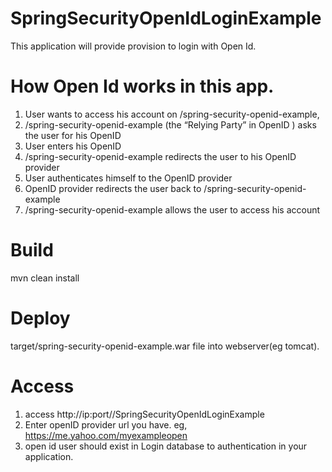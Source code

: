 # SpringSecurityOpenIdLoginExample

This application will provide provision to login with Open Id.


# How Open Id works in this app.

  1.  User wants to access his account on /spring-security-openid-example,
  2. /spring-security-openid-example (the “Relying Party” in OpenID ) asks the user for his OpenID
  3.  User enters his OpenID
  4.  /spring-security-openid-example redirects the user to his OpenID provider
  5.  User authenticates himself to the OpenID provider
  6.  OpenID provider redirects the user back to /spring-security-openid-example
  7.  /spring-security-openid-example allows the user to access his account
  

# Build 

mvn clean install

# Deploy

target/spring-security-openid-example.war file into webserver(eg tomcat).

# Access 
 1. access http://ip:port//SpringSecurityOpenIdLoginExample
 2. Enter openID provider url you have.
 eg, https://me.yahoo.com/myexampleopen
 3. open id user should exist in Login database to authentication in your application.
 
